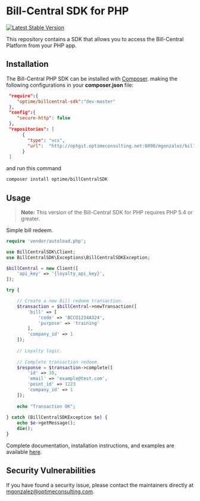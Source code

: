 # Bill-Central SDK for PHP

[![Latest Stable Version](http://img.shields.io/badge/Latest%20Stable-1.0.0-green.svg)](http://optgit.optimeconsulting.net:8090/mgonzalez/billcentralsdk)

This repository contains a SDK that allows you to access the Bill-Central Platform from your PHP app.

## Installation

The Bill-Central PHP SDK can be installed with [Composer](https://getcomposer.org/). making the following configurations
in your **composer.json** file:

```json
 "require":{
    "optime/billcentral-sdk":"dev-master"
 },
 "config":{
    "secure-http": false
 },
 "repositories": [
      {
        "type": "vcs",
        "url":  "http://optgit.optimeconsulting.net:8090/mgonzalez/billcentralsdk"
      }
 ]
```
and run this command

```sh
composer install optime/billCentralSDK
```
## Usage

> **Note:** This version of the Bill-Central SDK for PHP requires PHP 5.4 or greater.

Simple bill redeem.

```php
require 'vendor/autoload.php';

use BillCentralSDK\Client;
use BillCentralSDK\Exceptions\BillCentralSDKException;

$billCentral = new Client([
    'api_key' => '{loyalty_api_key}',
]);

try {

    // Create a new Bill redeem transaction.
    $transaction = $billCentral->newTransaction([
        'bill' => [
            'code' => 'BCCO1234A324',
            'purpose' => 'training'
        ],
        'company_id' => 1
    ]);
    
    // Loyalty logic.
    
    // Complete transaction redeem.
    $response = $transaction->complete([
        'id' => 30,
        'email' => 'example@test.com',
        'point_id' => 1223
        'company_id' => 1
    ]);
    
    echo "Transaction OK";
    
} catch (BillCentralSDKException $e) {
    echo $e->getMessage();
    die();
}
```

Complete documentation, installation instructions, and examples are available [here](docs/).

## Security Vulnerabilities

If you have found a security issue, please contact the maintainers directly at [mgonzalez@optimeconsulting.com](mailto:mgonzalez@optimeconsulting.com).